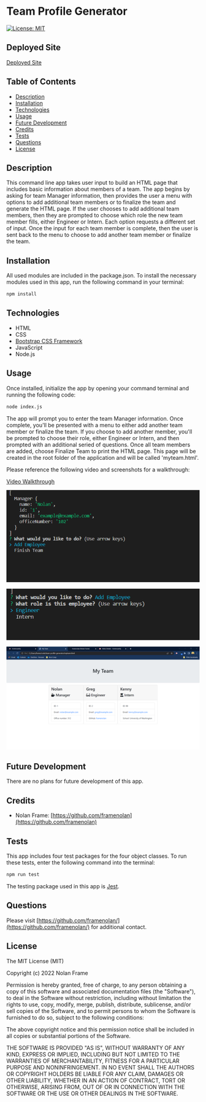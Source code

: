 # Team Profile Generator

[![License: MIT](https://img.shields.io/badge/License-MIT-blue.svg)](https://opensource.org/licenses/MIT)

## Deployed Site

[Deployed Site](https://framenolan.github.io/team-profile-generator)

## Table of Contents
* [Description](#description)
* [Installation](#installation)
* [Technologies](#technologies)
* [Usage](#usage)
* [Future Development](#future-development)
* [Credits](#credits)
* [Tests](#tests)
* [Questions](#questions)
* [License](#license)

## Description

This command line app takes user input to build an HTML page that includes basic information about members of a team. The app begins by asking for team Manager information, then provides the user a menu with options to add additional team members or to finalize the team and generate the HTML page. If the user chooses to add additional team members, then they are prompted to choose which role the new team member fills, either Engineer or Intern. Each option requests a different set of input. Once the input for each team member is complete, then the user is sent back to the menu to choose to add another team member or finalize the team.

## Installation

All used modules are included in the package.json. To install the necessary modules used in this app, run the following command in your terminal:

```md
npm install
```

## Technologies

- HTML
- CSS
- [Bootstrap CSS Framework](https://getbootstrap.com/)
- JavaScript
- Node.js

## Usage

Once installed, initialize the app by opening your command terminal and running the following code:

```md
node index.js
```

The app will prompt you to enter the team Manager information. Once complete, you'll be presented with a menu to either add another team member or finalize the team. If you choose to add another member, you'll be prompted to choose their role, either Engineer or Intern, and then prompted with an additional seried of questions. Once all team members are added, choose Finalize Team to print the HTML page. This page will be created in the root folder of the application and will be called 'myteam.html'.

Please reference the following video and screenshots for a walkthrough:

[Video Walkthrough](https://drive.google.com/file/d/14cCXosKywzB4o4oRk7p-BFxCAbACx1DG/view)

![screenshot of first menu](./Assets/Screenshot_Menu.png)

![screenshot of role selection](./Assets/Screenshot_Menu2.png)

![screenshot of finished site](./Assets/Screenshot_Finished_Output.png)

## Future Development

There are no plans for future development of this app.

## Credits

- Nolan Frame: [https://github.com/framenolan](https://github.com/framenolan)

## Tests

This app includes four test packages for the four object classes. To run these tests, enter the following command into the terminal:

```md
npm run test
```

The testing package used in this app is [Jest](https://www.npmjs.com/package/jest).

## Questions

Please visit [https://github.com/framenolan/](https://github.com/framenolan/) for additional contact.

## License

The MIT License (MIT)

Copyright (c) 2022 Nolan Frame

Permission is hereby granted, free of charge, to any person obtaining a copy of this software and associated documentation files (the "Software"), to deal in the Software without restriction, including without limitation the rights to use, copy, modify, merge, publish, distribute, sublicense, and/or sell copies of the Software, and to permit persons to whom the Software is furnished to do so, subject to the following conditions:

The above copyright notice and this permission notice shall be included in all copies or substantial portions of the Software.

THE SOFTWARE IS PROVIDED "AS IS", WITHOUT WARRANTY OF ANY KIND, EXPRESS OR IMPLIED, INCLUDING BUT NOT LIMITED TO THE WARRANTIES OF MERCHANTABILITY, FITNESS FOR A PARTICULAR PURPOSE AND NONINFRINGEMENT. IN NO EVENT SHALL THE AUTHORS OR COPYRIGHT HOLDERS BE LIABLE FOR ANY CLAIM, DAMAGES OR OTHER LIABILITY, WHETHER IN AN ACTION OF CONTRACT, TORT OR OTHERWISE, ARISING FROM, OUT OF OR IN CONNECTION WITH THE SOFTWARE OR THE USE OR OTHER DEALINGS IN THE SOFTWARE.